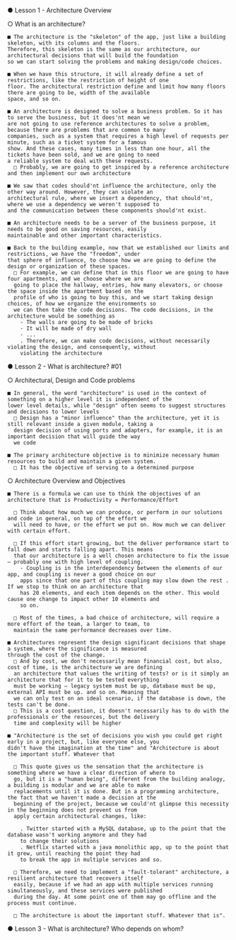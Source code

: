 ● Lesson 1 - Architecture Overview

  ○ What is an architecture? 

    ■ The architecture is the "skeleton" of the app, just like a building skeleton, with its columns and the floors.
    Therefore, this skeleton is the same as our architecture, our architectural decisions that will build the foundation
    so we can start solving the problems and making design/code choices.

    ■ When we have this structure, it will already define a set of restrictions, like the restriction of height of one
    floor. The architectural restriction define and limit how many floors there are going to be, width of the available
    space, and so on.

    ■ An architecture is designed to solve a business problem. So it has to serve the business, but it does'nt mean we
    are not going to use reference architectures to solve a problem, because there are problems that are common to many
    companies, such as a system that requires a high level of requests per minute, such as a ticket system for a famous
    show. And these cases, many times in less than one hour, all the tickets have been sold, and we are going to need
    a reliable system to deal with these requests.
      □ Probably, we are going to get inspired by a reference architecture and then implement our own architecture

    ■ We saw that codes should'nt influence the architecture, only the other way around. However, they can violate an
    architectural rule, where we insert a dependency, that should'nt, where we use a dependency we weren't supposed to
    and the communication between these components should'nt exist.

    ■ An architecture needs to be a server of the business purpose, it needs to be good on saving resources, easily
    maintainable and other important characteristics.

    ■ Back to the building example, now that we established our limits and restrictions, we have the "freedom", under
    that sphere of influence, to choose how we are going to define the design or organization of these spaces.
      □ For example, we can define that in this floor we are going to have four apartments, and we choose where we are
      going to place the hallway, entries, how many elevators, or choose the space inside the apartment based on the
      profile of who is going to buy this, and we start taking design choices, of how we organize the environments so
      we can then take the code decisions. The code decisions, in the architecture would be something as
        - The walls are going to be made of bricks
        - It will be made of dry wall
        - ...
        . Therefore, we can make code decisions, without necessarily violating the design, and consequently, without
        violating the architecture  
  
● Lesson 2 - What is architecture? #01

  ○ Architectural, Design and Code problems

    ■ In general, the word "architecture" is used in the context of something on a higher level it is independent of the
    lower level details, while "design" often seems to suggest structures and decisions to lower levels 
      □ Design has a "minor influence" than the architecture, yet it is still relevant inside a given module, taking a
      design decision of using ports and adapters, for example, it is an important decision that will guide the way
      we code
    
    ■ The primary architecture objective is to minimize necessary human resources to build and maintain a given system.
      □ It has the objective of serving to a determined purpose

  ○ Architecture Overview and Objectives

    ■ There is a formula we can use to think the objectives of an architecture that is Productivity = Performance/Effort

      □ Think about how much we can produce, or perform in our solutions and code in general, on top of the effort we
      will need to have, or the effort we put on. How much we can deliver with certain effort.

      □ If this effort start growing, but the deliver performance start to fall down and starts falling apart. This means
      that our architecture is a well chosen architecture to fix the issue — probably one with high level of coupling.
        - Coupling is in the interdependency between the elements of our app, and coupling is never a good choice on our
        apps since that one part of this coupling may slow down the rest . If we stop to think on an architecture that
        has 20 elements, and each item depends on the other. This would cause one change to impact other 10 elements and
        so on.

      □ Most of the times, a bad choice of architecture, will require a more effort of the team, a larger to team, to
      maintain the same performance decreases over time.

    ■ Architectures represent the design significant decisions that shape a system, where the significance is measured
    through the cost of the change. 
      □ And by cost, we don't necessarily mean financial cost, but also, cost of time, is the architecture we are defining
      an architecture that values the writing of tests? or is it simply an architecture that for it to be tested everything
      must be working — legacy system must be up, database must be up, external API must be up. and so on. Meaning that
      we can only test on an ideal scenario, if the database is down, the tests can't be done.
      □ This is a cost question, it doesn't necessarily has to do with the professionals or the resources, but the delivery
      time and complexity will be higher 

    ■ "Architecture is the set of decisions you wish you could get right early in a project, but, like everyone else, you
    didn't have the imagination at the time" and "Architecture is about the important stuff. Whatever that

      □ This quote gives us the sensation that the architecture is something where we have a clear direction of where to
      go, but it is a "human being", different from the building analogy, a building is modular and we are able to make
      replacements until it is done. But in a programming architecture, the fact that we haven't made a decision at the
      beginning of the project, because we could'nt glimpse this necessity in the beginning does not prevent us from
      apply certain architectural changes, like:

        . Twitter started with a MySQL database, up to the point that the database wasn't working anymore and they had
        to change their solutions
        . Netflix started with a java monolithic app, up to the point that it grew, until reaching the point they had
        to break the app in multiple services and so.
      
      □ Therefore, we need to implement a "fault-tolerant" architecture, a resilient architecture that recovers itself
      easily, because if we had an app with multiple services running simultaneously, and these services were published 
      during the day. At some point one of them may go offline and the process must continue.

      □ The architecture is about the important stuff. Whatever that is". 

● Lesson 3 - What is architecture? Who depends on whom? 

      
         

                            
  

